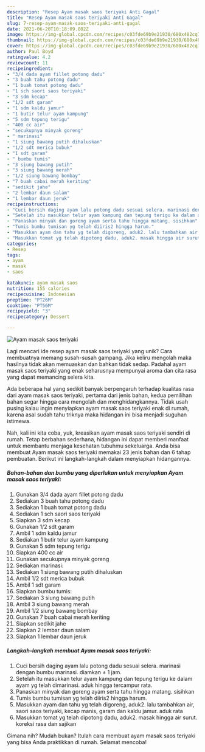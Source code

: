 ```yaml
---
description: "Resep Ayam masak saos teriyaki Anti Gagal"
title: "Resep Ayam masak saos teriyaki Anti Gagal"
slug: 7-resep-ayam-masak-saos-teriyaki-anti-gagal
date: 2021-06-20T10:18:09.802Z
image: https://img-global.cpcdn.com/recipes/c03fde69b9e21930/680x482cq70/ayam-masak-saos-teriyaki-foto-resep-utama.jpg
thumbnail: https://img-global.cpcdn.com/recipes/c03fde69b9e21930/680x482cq70/ayam-masak-saos-teriyaki-foto-resep-utama.jpg
cover: https://img-global.cpcdn.com/recipes/c03fde69b9e21930/680x482cq70/ayam-masak-saos-teriyaki-foto-resep-utama.jpg
author: Paul Boyd
ratingvalue: 4.2
reviewcount: 11
recipeingredient:
- "3/4 dada ayam fillet potong dadu"
- "3 buah tahu potong dadu"
- "1 buah tomat potong dadu"
- "1 sch saori saos teriyaki"
- "3 sdm kecap"
- "1/2 sdt garam"
- "1 sdm kaldu jamur"
- "1 butir telur ayam kampung"
- "5 sdm tepung terigu"
- "400 cc air"
- "secukupnya minyak goreng"
- " marinasi"
- "1 siung bawang putih dihaluskan"
- "1/2 sdt merica bubuk"
- "1 sdt garam"
- " bumbu tumis"
- "3 siung bawang putih"
- "3 siung bawang merah"
- "1/2 siung bawang bombay"
- "7 buah cabai merah keriting"
- "sedikit jahe"
- "2 lembar daun salam"
- "1 lembar daun jeruk"
recipeinstructions:
- "Cuci bersih daging ayam lalu potong dadu sesuai selera. marinasi dengan bumbu marinasi. diamkan ± 1 jam."
- "Setelah itu masukkan telur ayam kampung dan tepung terigu ke dalam ayam yg telah dimarinasi. aduk hingga tercampur rata."
- "Panaskan minyak dan goreng ayam serta tahu hingga matang. sisihkan"
- "Tumis bumbu tumisan yg telah diiris2 hingga harum."
- "Masukkan ayam dan tahu yg telah digoreng, aduk2. lalu tambahkan air, saori saos teriyaki, kecap manis, garam dan kaldu jamur. aduk rata"
- "Masukkan tomat yg telah dipotong dadu, aduk2. masak hingga air surut. koreksi rasa dan sajikan"
categories:
- Resep
tags:
- ayam
- masak
- saos

katakunci: ayam masak saos 
nutrition: 155 calories
recipecuisine: Indonesian
preptime: "PT26M"
cooktime: "PT56M"
recipeyield: "3"
recipecategory: Dessert

---
```



![Ayam masak saos teriyaki](https://img-global.cpcdn.com/recipes/c03fde69b9e21930/680x482cq70/ayam-masak-saos-teriyaki-foto-resep-utama.jpg)

Lagi mencari ide resep ayam masak saos teriyaki yang unik? Cara membuatnya memang susah-susah gampang. Jika keliru mengolah maka hasilnya tidak akan memuaskan dan bahkan tidak sedap. Padahal ayam masak saos teriyaki yang enak seharusnya mempunyai aroma dan cita rasa yang dapat memancing selera kita.



Ada beberapa hal yang sedikit banyak berpengaruh terhadap kualitas rasa dari ayam masak saos teriyaki, pertama dari jenis bahan, kedua pemilihan bahan segar hingga cara mengolah dan menghidangkannya. Tidak usah pusing kalau ingin menyiapkan ayam masak saos teriyaki enak di rumah, karena asal sudah tahu triknya maka hidangan ini bisa menjadi suguhan istimewa.


Nah, kali ini kita coba, yuk, kreasikan ayam masak saos teriyaki sendiri di rumah. Tetap berbahan sederhana, hidangan ini dapat memberi manfaat untuk membantu menjaga kesehatan tubuhmu sekeluarga. Anda bisa membuat Ayam masak saos teriyaki memakai 23 jenis bahan dan 6 tahap pembuatan. Berikut ini langkah-langkah dalam menyiapkan hidangannya.

<!--inarticleads1-->

##### Bahan-bahan dan bumbu yang diperlukan untuk menyiapkan Ayam masak saos teriyaki:

1. Gunakan 3/4 dada ayam fillet potong dadu
1. Sediakan 3 buah tahu potong dadu
1. Sediakan 1 buah tomat potong dadu
1. Sediakan 1 sch saori saos teriyaki
1. Siapkan 3 sdm kecap
1. Gunakan 1/2 sdt garam
1. Ambil 1 sdm kaldu jamur
1. Sediakan 1 butir telur ayam kampung
1. Gunakan 5 sdm tepung terigu
1. Siapkan 400 cc air
1. Gunakan secukupnya minyak goreng
1. Sediakan  marinasi:
1. Sediakan 1 siung bawang putih dihaluskan
1. Ambil 1/2 sdt merica bubuk
1. Ambil 1 sdt garam
1. Siapkan  bumbu tumis:
1. Sediakan 3 siung bawang putih
1. Ambil 3 siung bawang merah
1. Ambil 1/2 siung bawang bombay
1. Gunakan 7 buah cabai merah keriting
1. Siapkan sedikit jahe
1. Siapkan 2 lembar daun salam
1. Siapkan 1 lembar daun jeruk




<!--inarticleads2-->

##### Langkah-langkah membuat Ayam masak saos teriyaki:

1. Cuci bersih daging ayam lalu potong dadu sesuai selera. marinasi dengan bumbu marinasi. diamkan ± 1 jam.
1. Setelah itu masukkan telur ayam kampung dan tepung terigu ke dalam ayam yg telah dimarinasi. aduk hingga tercampur rata.
1. Panaskan minyak dan goreng ayam serta tahu hingga matang. sisihkan
1. Tumis bumbu tumisan yg telah diiris2 hingga harum.
1. Masukkan ayam dan tahu yg telah digoreng, aduk2. lalu tambahkan air, saori saos teriyaki, kecap manis, garam dan kaldu jamur. aduk rata
1. Masukkan tomat yg telah dipotong dadu, aduk2. masak hingga air surut. koreksi rasa dan sajikan




Gimana nih? Mudah bukan? Itulah cara membuat ayam masak saos teriyaki yang bisa Anda praktikkan di rumah. Selamat mencoba!
